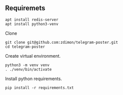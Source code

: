 ## Requiremets

    apt install redis-server
    apt install python3-venv

Clone 

    git clone git@github.com:zdimon/telegram-poster.git
    cd telegram-poster

Create virtual environment.

    python3 -m venv venv
    . ./venv/bin/activate

Install python requirements.

    pip install -r requirements.txt